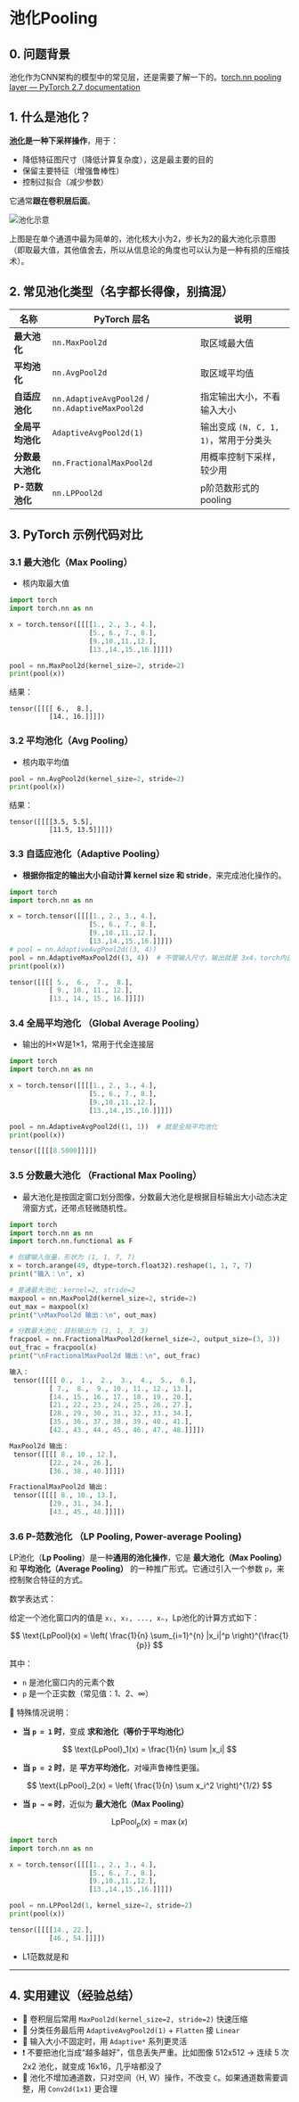 # 池化Pooling

## 0. 问题背景

池化作为CNN架构的模型中的常见层，还是需要了解一下的。[torch.nn pooling layer — PyTorch 2.7 documentation](https://pytorch.org/docs/stable/nn.html#pooling-layers)

## 1. 什么是池化？

**[池化](https://www.jiqizhixin.com/graph/technologies/0a4cedf0-0ee0-4406-946e-2877950da91d)是一种下采样操作**，用于：

- 降低特征图尺寸（降低计算复杂度），这是最主要的目的
- 保留主要特征（增强鲁棒性）
- 控制过拟合（减少参数）

它通常**跟在卷积层后面**。

![池化示意](https://upload.wikimedia.org/wikipedia/commons/e/e9/Max_pooling.png)

上图是在单个通道中最为简单的，池化核大小为2，步长为2的最大池化示意图（即取最大值，其他值舍去，所以从信息论的角度也可以认为是一种有损的压缩技术）。

## 2. 常见池化类型（名字都长得像，别搞混）

| 名称             | PyTorch 层名                                    | 说明                                  |
| ---------------- | ----------------------------------------------- | ------------------------------------- |
| **最大池化**     | `nn.MaxPool2d`                                  | 取区域最大值                          |
| **平均池化**     | `nn.AvgPool2d`                                  | 取区域平均值                          |
| **自适应池化**   | `nn.AdaptiveAvgPool2d` / `nn.AdaptiveMaxPool2d` | 指定输出大小，不看输入大小            |
| **全局平均池化** | `AdaptiveAvgPool2d(1)`                          | 输出变成 `(N, C, 1, 1)`，常用于分类头 |
| **分数最大池化** | `nn.FractionalMaxPool2d`                        | 用概率控制下采样，较少用              |
| **P-范数池化**   | `nn.LPPool2d`                                   | p阶范数形式的 pooling                 |

##  3. PyTorch 示例代码对比

### 3.1 最大池化（Max Pooling）

- 核内取最大值

```python
import torch
import torch.nn as nn

x = torch.tensor([[[[1., 2., 3., 4.],
                    [5., 6., 7., 8.],
                    [9.,10.,11.,12.],
                    [13.,14.,15.,16.]]]])

pool = nn.MaxPool2d(kernel_size=2, stride=2)
print(pool(x))
```

结果：

```
tensor([[[[ 6.,  8.],
          [14., 16.]]]])
```

### 3.2 平均池化（Avg Pooling）

- 核内取平均值

```python
pool = nn.AvgPool2d(kernel_size=2, stride=2)
print(pool(x))
```

结果：

```
tensor([[[[3.5, 5.5],
          [11.5, 13.5]]]])
```

### 3.3 自适应池化（Adaptive Pooling）

- **根据你指定的输出大小自动计算 kernel size 和 stride**，来完成池化操作的。

```python
import torch
import torch.nn as nn

x = torch.tensor([[[[1., 2., 3., 4.],
                    [5., 6., 7., 8.],
                    [9.,10.,11.,12.],
                    [13.,14.,15.,16.]]]])
# pool = nn.AdaptiveAvgPool2d((3, 4))
pool = nn.AdaptiveMaxPool2d((3, 4))  # 不管输入尺寸，输出就是 3x4，torch内部自动算
print(pool(x))
```

```python
tensor([[[[ 5.,  6.,  7.,  8.],
          [ 9., 10., 11., 12.],
          [13., 14., 15., 16.]]]])
```

### 3.4 全局平均池化 （Global Average Pooling）

- 输出的H×W是1×1，常用于代全连接层

```python
import torch
import torch.nn as nn

x = torch.tensor([[[[1., 2., 3., 4.],
                    [5., 6., 7., 8.],
                    [9.,10.,11.,12.],
                    [13.,14.,15.,16.]]]])

pool = nn.AdaptiveAvgPool2d((1, 1))  # 就是全局平均池化
print(pool(x))
```

```python
tensor([[[[8.5000]]]])
```

### 3.5 分数最大池化 （Fractional Max Pooling）

- 最大池化是按固定窗口划分图像，分数最大池化是根据目标输出大小动态决定滑窗方式，还带点轻微随机性。

```python
import torch
import torch.nn as nn
import torch.nn.functional as F

# 创建输入张量，形状为 (1, 1, 7, 7)
x = torch.arange(49, dtype=torch.float32).reshape(1, 1, 7, 7)
print("输入：\n", x)

# 普通最大池化：kernel=2, stride=2
maxpool = nn.MaxPool2d(kernel_size=2, stride=2)
out_max = maxpool(x)
print("\nMaxPool2d 输出：\n", out_max)

# 分数最大池化：目标输出为 (1, 1, 3, 3)
fracpool = nn.FractionalMaxPool2d(kernel_size=2, output_size=(3, 3))
out_frac = fracpool(x)
print("\nFractionalMaxPool2d 输出：\n", out_frac)
```

```python
输入：
 tensor([[[[ 0.,  1.,  2.,  3.,  4.,  5.,  6.],
          [ 7.,  8.,  9., 10., 11., 12., 13.],
          [14., 15., 16., 17., 18., 19., 20.],
          [21., 22., 23., 24., 25., 26., 27.],
          [28., 29., 30., 31., 32., 33., 34.],
          [35., 36., 37., 38., 39., 40., 41.],
          [42., 43., 44., 45., 46., 47., 48.]]]])

MaxPool2d 输出：
 tensor([[[[ 8., 10., 12.],
          [22., 24., 26.],
          [36., 38., 40.]]]])

FractionalMaxPool2d 输出：
 tensor([[[[ 8., 10., 13.],
          [29., 31., 34.],
          [43., 45., 48.]]]])
```

### 3.6 P-范数池化 （LP Pooling, Power-average Pooling)

LP池化（**Lp Pooling**）是一种**通用的池化操作**，它是 **最大池化（Max Pooling）** 和 **平均池化（Average Pooling）** 的一种推广形式。它通过引入一个参数 `p`，来控制聚合特征的方式。

 数学表达式：

给定一个池化窗口内的值是 `x₁, x₂, ..., xₙ`，Lp池化的计算方式如下：

$$
\text{LpPool}(x) = \left( \frac{1}{n} \sum_{i=1}^{n} |x_i|^p \right)^{\frac{1}{p}}
$$

其中：

- `n` 是池化窗口内的元素个数
- `p` 是一个正实数（常见值：1、2、∞）

🎯 特殊情况说明：

- **当 `p = 1` 时**，变成 **求和池化（等价于平均池化）**

$$
  \text{LpPool}_1(x) = \frac{1}{n} \sum |x_i|
$$

- **当 `p = 2` 时**，是 **平方平均池化**，对噪声鲁棒性更强。

$$
  \text{LpPool}_2(x) = \left( \frac{1}{n} \sum x_i^2 \right)^{1/2}
$$

- **当 `p → ∞` 时**，近似为 **最大池化（Max Pooling）**

$$
  \text{LpPool}_p(x) = \max(x)
$$

```python
import torch
import torch.nn as nn

x = torch.tensor([[[[1., 2., 3., 4.],
                    [5., 6., 7., 8.],
                    [9.,10.,11.,12.],
                    [13.,14.,15.,16.]]]])

pool = nn.LPPool2d(1, kernel_size=2, stride=2)
print(pool(x))
```

```python
tensor([[[[14., 22.],
          [46., 54.]]]])
```

- L1范数就是和

------

## 4. 实用建议（经验总结）

- 🚀 卷积层后常用 `MaxPool2d(kernel_size=2, stride=2)` 快速压缩
- 🤖 分类任务最后用 `AdaptiveAvgPool2d(1)` + `Flatten` 接 `Linear`
- 📏 输入大小不固定时，用 `Adaptive*` 系列更灵活
- ❗ 不要把池化当成“越多越好”，信息丢失严重。比如图像 512x512 → 连续 5 次 2x2 池化，就变成 16x16，几乎啥都没了
- 🎯 池化不增加通道数，只对空间（H, W）操作，不改变 `C`。如果通道数需要调整，用 `Conv2d(1x1)` 更合理

